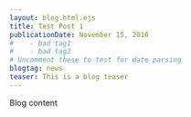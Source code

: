 ```yaml
---
layout: blog.html.ejs
title: Test Post 1
publicationDate: November 15, 2016
#    - bad tag1
#    - bad tag2
# Uncomment these to test for date parsing
blogtag: news
teaser: This is a blog teaser
---
```


Blog content